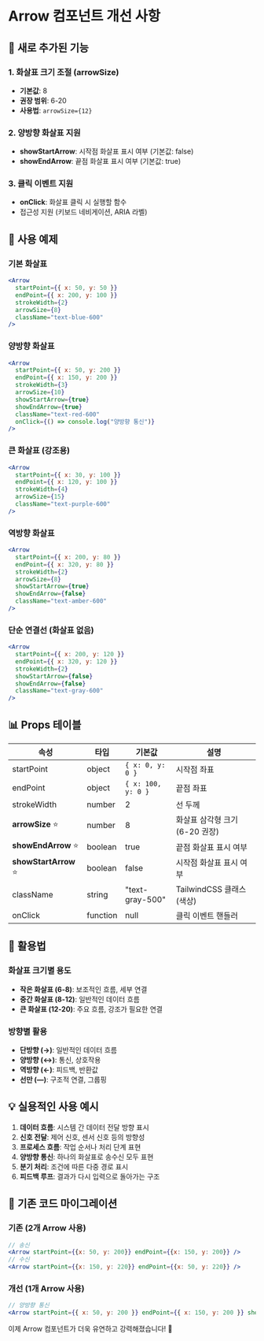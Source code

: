 # Arrow 컴포넌트 개선 사항

## 🎯 새로 추가된 기능

### 1. 화살표 크기 조절 (arrowSize)

- **기본값**: 8
- **권장 범위**: 6-20
- **사용법**: `arrowSize={12}`

### 2. 양방향 화살표 지원

- **showStartArrow**: 시작점 화살표 표시 여부 (기본값: false)
- **showEndArrow**: 끝점 화살표 표시 여부 (기본값: true)

### 3. 클릭 이벤트 지원

- **onClick**: 화살표 클릭 시 실행할 함수
- 접근성 지원 (키보드 네비게이션, ARIA 라벨)

## 📝 사용 예제

### 기본 화살표

```jsx
<Arrow
  startPoint={{ x: 50, y: 50 }}
  endPoint={{ x: 200, y: 100 }}
  strokeWidth={2}
  arrowSize={8}
  className="text-blue-600"
/>
```

### 양방향 화살표

```jsx
<Arrow
  startPoint={{ x: 50, y: 200 }}
  endPoint={{ x: 150, y: 200 }}
  strokeWidth={3}
  arrowSize={10}
  showStartArrow={true}
  showEndArrow={true}
  className="text-red-600"
  onClick={() => console.log("양방향 통신")}
/>
```

### 큰 화살표 (강조용)

```jsx
<Arrow
  startPoint={{ x: 30, y: 100 }}
  endPoint={{ x: 120, y: 100 }}
  strokeWidth={4}
  arrowSize={15}
  className="text-purple-600"
/>
```

### 역방향 화살표

```jsx
<Arrow
  startPoint={{ x: 200, y: 80 }}
  endPoint={{ x: 320, y: 80 }}
  strokeWidth={2}
  arrowSize={8}
  showStartArrow={true}
  showEndArrow={false}
  className="text-amber-600"
/>
```

### 단순 연결선 (화살표 없음)

```jsx
<Arrow
  startPoint={{ x: 200, y: 120 }}
  endPoint={{ x: 320, y: 120 }}
  strokeWidth={2}
  showStartArrow={false}
  showEndArrow={false}
  className="text-gray-600"
/>
```

## 📊 Props 테이블

| 속성                  | 타입     | 기본값             | 설명                           |
| --------------------- | -------- | ------------------ | ------------------------------ |
| startPoint            | object   | `{ x: 0, y: 0 }`   | 시작점 좌표                    |
| endPoint              | object   | `{ x: 100, y: 0 }` | 끝점 좌표                      |
| strokeWidth           | number   | 2                  | 선 두께                        |
| **arrowSize** ⭐      | number   | 8                  | 화살표 삼각형 크기 (6-20 권장) |
| **showEndArrow** ⭐   | boolean  | true               | 끝점 화살표 표시 여부          |
| **showStartArrow** ⭐ | boolean  | false              | 시작점 화살표 표시 여부        |
| className             | string   | "text-gray-500"    | TailwindCSS 클래스 (색상)      |
| onClick               | function | null               | 클릭 이벤트 핸들러             |

## 🎯 활용법

### 화살표 크기별 용도

- **작은 화살표 (6-8)**: 보조적인 흐름, 세부 연결
- **중간 화살표 (8-12)**: 일반적인 데이터 흐름
- **큰 화살표 (12-20)**: 주요 흐름, 강조가 필요한 연결

### 방향별 활용

- **단방향 (→)**: 일반적인 데이터 흐름
- **양방향 (↔)**: 통신, 상호작용
- **역방향 (←)**: 피드백, 반환값
- **선만 (—)**: 구조적 연결, 그룹핑

## 💡 실용적인 사용 예시

1. **데이터 흐름**: 시스템 간 데이터 전달 방향 표시
2. **신호 전달**: 제어 신호, 센서 신호 등의 방향성
3. **프로세스 흐름**: 작업 순서나 처리 단계 표현
4. **양방향 통신**: 하나의 화살표로 송수신 모두 표현
5. **분기 처리**: 조건에 따른 다중 경로 표시
6. **피드백 루프**: 결과가 다시 입력으로 돌아가는 구조

## 🔄 기존 코드 마이그레이션

### 기존 (2개 Arrow 사용)

```jsx
// 송신
<Arrow startPoint={{x: 50, y: 200}} endPoint={{x: 150, y: 200}} />
// 수신
<Arrow startPoint={{x: 150, y: 220}} endPoint={{x: 50, y: 220}} />
```

### 개선 (1개 Arrow 사용)

```jsx
// 양방향 통신
<Arrow startPoint={{ x: 50, y: 200 }} endPoint={{ x: 150, y: 200 }} showStartArrow={true} showEndArrow={true} />
```

이제 Arrow 컴포넌트가 더욱 유연하고 강력해졌습니다! 🚀
